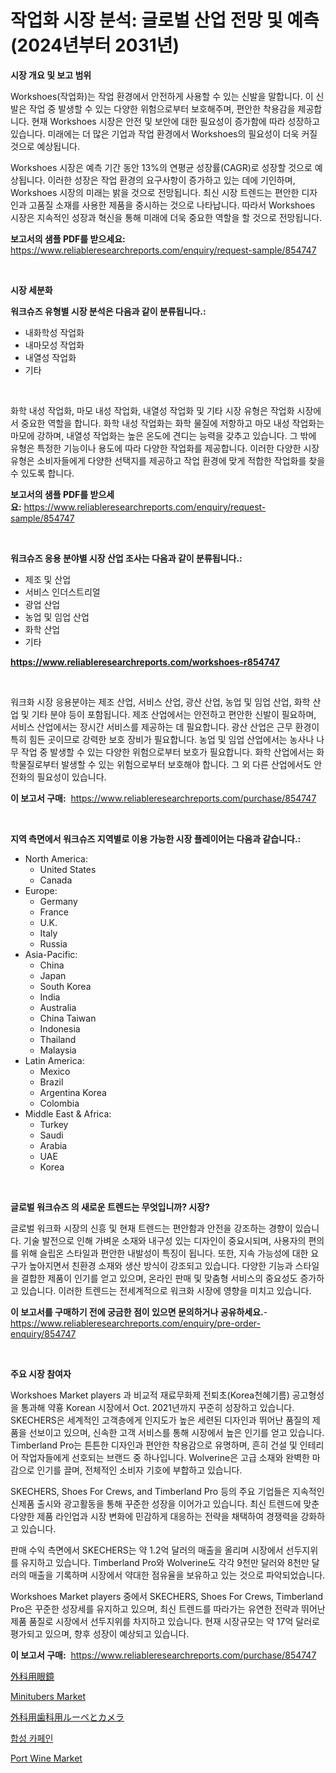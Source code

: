 <p><h1>작업화 시장 분석: 글로벌 산업 전망 및 예측 (2024년부터 2031년)</h1></p><p><strong>시장 개요 및 보고 범위</strong></p>
<p><p>Workshoes(작업화)는 작업 환경에서 안전하게 사용할 수 있는 신발을 말합니다. 이 신발은 작업 중 발생할 수 있는 다양한 위험으로부터 보호해주며, 편안한 착용감을 제공합니다. 현재 Workshoes 시장은 안전 및 보안에 대한 필요성이 증가함에 따라 성장하고 있습니다. 미래에는 더 많은 기업과 작업 환경에서 Workshoes의 필요성이 더욱 커질 것으로 예상됩니다.</p><p>Workshoes 시장은 예측 기간 동안 13%의 연평균 성장률(CAGR)로 성장할 것으로 예상됩니다. 이러한 성장은 작업 환경의 요구사항이 증가하고 있는 데에 기인하며, Workshoes 시장의 미래는 밝을 것으로 전망됩니다. 최신 시장 트렌드는 편안한 디자인과 고품질 소재를 사용한 제품을 중시하는 것으로 나타납니다. 따라서 Workshoes 시장은 지속적인 성장과 혁신을 통해 미래에 더욱 중요한 역할을 할 것으로 전망됩니다.</p></p>
<p><strong>보고서의 샘플 PDF를 받으세요:</strong> <a href="https://www.reliableresearchreports.com/enquiry/request-sample/854747">https://www.reliableresearchreports.com/enquiry/request-sample/854747</a></p>
<p>&nbsp;</p>
<p><strong>시장 세분화</strong></p>
<p><strong>워크슈즈 유형별 시장 분석은 다음과 같이 분류됩니다.:</strong></p>
<p><ul><li>내화학성 작업화</li><li>내마모성 작업화</li><li>내열성 작업화</li><li>기타</li></ul></p>
<p>&nbsp;</p>
<p><p>화학 내성 작업화, 마모 내성 작업화, 내열성 작업화 및 기타 시장 유형은 작업화 시장에서 중요한 역할을 합니다. 화학 내성 작업화는 화학 물질에 저항하고 마모 내성 작업화는 마모에 강하며, 내열성 작업화는 높은 온도에 견디는 능력을 갖추고 있습니다. 그 밖에 유형은 특정한 기능이나 용도에 따라 다양한 작업화를 제공합니다. 이러한 다양한 시장 유형은 소비자들에게 다양한 선택지를 제공하고 작업 환경에 맞게 적합한 작업화를 찾을 수 있도록 합니다.</p></p>
<p><strong>보고서의 샘플 PDF를 받으세요:</strong>&nbsp;<a href="https://www.reliableresearchreports.com/enquiry/request-sample/854747">https://www.reliableresearchreports.com/enquiry/request-sample/854747</a></p>
<p>&nbsp;</p>
<p><strong> 워크슈즈 응용 분야별 시장 산업 조사는 다음과 같이 분류됩니다.:</strong></p>
<p><ul><li>제조 및 산업</li><li>서비스 인더스트리얼</li><li>광업 산업</li><li>농업 및 임업 산업</li><li>화학 산업</li><li>기타</li></ul></p>
<p><strong><a href="https://www.reliableresearchreports.com/workshoes-r854747">https://www.reliableresearchreports.com/workshoes-r854747</a></strong></p>
<p>&nbsp;</p>
<p><p>워크화 시장 응용분야는 제조 산업, 서비스 산업, 광산 산업, 농업 및 임업 산업, 화학 산업 및 기타 분야 등이 포함됩니다. 제조 산업에서는 안전하고 편안한 신발이 필요하며, 서비스 산업에서는 장시간 서비스를 제공하는 데 필요합니다. 광산 산업은 근무 환경이 특히 힘든 곳이므로 강력한 보호 장비가 필요합니다. 농업 및 임업 산업에서는 농사나 나무 작업 중 발생할 수 있는 다양한 위험으로부터 보호가 필요합니다. 화학 산업에서는 화학물질로부터 발생할 수 있는 위험으로부터 보호해야 합니다. 그 외 다른 산업에서도 안전화의 필요성이 있습니다.</p></p>
<p><strong>이 보고서 구매:</strong>&nbsp; <a href="https://www.reliableresearchreports.com/purchase/854747">https://www.reliableresearchreports.com/purchase/854747</a></p>
<p>&nbsp;</p>
<p><strong>지역 측면에서 워크슈즈 지역별로 이용 가능한 시장 플레이어는 다음과 같습니다.:</strong></p>
<p><ul>
    <li>
        North America:
        <ul>
            <li>United States</li>
            <li>Canada</li>
        </ul>
    </li>
    <li>
        Europe:
        <ul>
            <li>Germany</li>
            <li>France</li>
            <li>U.K.</li>
            <li>Italy</li>
            <li>Russia</li>
        </ul>
    </li>
    <li>
        Asia-Pacific:
        <ul>
            <li>China</li>
            <li>Japan</li>
            <li>South Korea</li>
            <li>India</li>
            <li>Australia</li>
            <li>China Taiwan</li>
            <li>Indonesia</li>
            <li>Thailand</li>
            <li>Malaysia</li>
        </ul>
    </li>
    <li>
        Latin America:
        <ul>
            <li>Mexico</li>
            <li>Brazil</li>
            <li>Argentina Korea</li>
            <li>Colombia</li>
        </ul>
    </li>
    <li>
        Middle East & Africa:
        <ul>
            <li>Turkey</li>
            <li>Saudi</li>
            <li>Arabia</li>
            <li>UAE</li>
            <li>Korea</li>
        </ul>
    </li>
    </ul></p>
<p>&nbsp;</p>
<p><strong>글로벌 워크슈즈 의 새로운 트렌드는 무엇입니까? 시장?</strong></p>
<p><p>글로벌 워크화 시장의 신흥 및 현재 트렌드는 편안함과 안전을 강조하는 경향이 있습니다. 기술 발전으로 인해 가벼운 소재와 내구성 있는 디자인이 중요시되며, 사용자의 편의를 위해 슬립온 스타일과 편안한 내발성이 특징이 됩니다. 또한, 지속 가능성에 대한 요구가 높아지면서 친환경 소재와 생산 방식이 강조되고 있습니다. 다양한 기능과 스타일을 결합한 제품이 인기를 얻고 있으며, 온라인 판매 및 맞춤형 서비스의 중요성도 증가하고 있습니다. 이러한 트렌드는 전세계적으로 워크화 시장에 영향을 미치고 있습니다.</p></p>
<p><strong>이 보고서를 구매하기 전에 궁금한 점이 있으면 문의하거나 공유하세요.</strong>- <a href="https://www.reliableresearchreports.com/enquiry/pre-order-enquiry/854747">https://www.reliableresearchreports.com/enquiry/pre-order-enquiry/854747</a></p>
<p>&nbsp;</p>
<p><strong>주요 시장 참여자</strong></p>
<p><p>Workshoes Market players 과 비교적 재료무화제 전퇴초(Korea천혜기름) 공고형성을 통과해 약횽 Korean 시장에서 Oct. 2021년까지 꾸준히 성장하고 있습니다. SKECHERS은 세계적인 고객층에게 인지도가 높은 세련된 디자인과 뛰어난 품질의 제품을 선보이고 있으며, 신속한 고객 서비스를 통해 시장에서 높은 인기를 얻고 있습니다. Timberland Pro는 튼튼한 디자인과 편안한 착용감으로 유명하며, 흔히 건설 및 인테리어 작업자들에게 선호되는 브랜드 중 하나입니다. Wolverine은 고급 소재와 완벽한 마감으로 인기를 끌며, 전체적인 소비자 기호에 부합하고 있습니다.</p><p>SKECHERS, Shoes For Crews, and Timberland Pro 등의 주요 기업들은 지속적인 신제품 출시와 광고활동을 통해 꾸준한 성장을 이어가고 있습니다. 최신 트렌드에 맞춘 다양한 제품 라인업과 시장 변화에 민감하게 대응하는 전략을 채택하여 경쟁력을 강화하고 있습니다. </p><p>판매 수익 측면에서 SKECHERS는 약 1.2억 달러의 매출을 올리며 시장에서 선두지위를 유지하고 있습니다. Timberland Pro와 Wolverine도 각각 9천만 달러와 8천만 달러의 매출을 기록하며 시장에서 약대한 점유율을 보유하고 있는 것으로 파악되었습니다.</p><p>Workshoes Market players 중에서 SKECHERS, Shoes For Crews, Timberland Pro은 꾸준한 성장세를 유지하고 있으며, 최신 트렌드를 따라가는 유연한 전략과 뛰어난 제품 품질로 시장에서 선두지위를 차지하고 있습니다. 현재 시장규모는 약 17억 달러로 평가되고 있으며, 향후 성장이 예상되고 있습니다.</p></p>
<p><strong>이 보고서 구매:</strong>&nbsp;&nbsp;<a href="https://www.reliableresearchreports.com/purchase/854747">https://www.reliableresearchreports.com/purchase/854747</a></p>
<p><p><a href="https://github.com/bevdtkn4419963/Market-Research-Report-List-1/blob/main/418419218120.md">外科用眼鏡</a></p><p><a href="https://github.com/sofayahoo2023/Market-Research-Report-List-4/blob/main/minitubers-market.md">Minitubers Market</a></p><p><a href="https://github.com/lababdou/Market-Research-Report-List-3/blob/main/360495818119.md">外科用歯科用ルーペとカメラ</a></p><p><a href="https://github.com/vss5505pa7z1p/Market-Research-Report-List-1/blob/main/484763816311.md">합성 카페인</a></p><p><a href="https://github.com/joannesouthgate/Market-Research-Report-List-2/blob/main/port-wine-market.md">Port Wine Market</a></p></p>